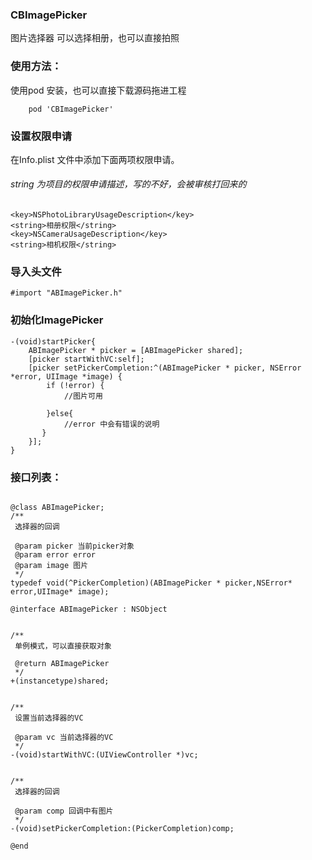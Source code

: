 ### CBImagePicker 
图片选择器
可以选择相册，也可以直接拍照

### 使用方法：
使用pod 安装，也可以直接下载源码拖进工程
```
    pod 'CBImagePicker'
```

### 设置权限申请
在Info.plist 文件中添加下面两项权限申请。
###### string 为项目的权限申请描述，写的不好，会被审核打回来的
```
<key>NSPhotoLibraryUsageDescription</key>
<string>相册权限</string>
<key>NSCameraUsageDescription</key>
<string>相机权限</string>
```

### 导入头文件
```
#import "ABImagePicker.h"
```
### 初始化ImagePicker
```
-(void)startPicker{
    ABImagePicker * picker = [ABImagePicker shared];
    [picker startWithVC:self];
    [picker setPickerCompletion:^(ABImagePicker * picker, NSError *error, UIImage *image) {
        if (!error) {
            //图片可用
            
        }else{
            //error 中会有错误的说明
       }
    }];
}
```

### 接口列表：
```

@class ABImagePicker;
/**
 选择器的回调

 @param picker 当前picker对象
 @param error error
 @param image 图片
 */
typedef void(^PickerCompletion)(ABImagePicker * picker,NSError* error,UIImage* image);

@interface ABImagePicker : NSObject


/**
 单例模式，可以直接获取对象

 @return ABImagePicker
 */
+(instancetype)shared;


/**
 设置当前选择器的VC

 @param vc 当前选择器的VC
 */
-(void)startWithVC:(UIViewController *)vc;


/**
 选择器的回调

 @param comp 回调中有图片
 */
-(void)setPickerCompletion:(PickerCompletion)comp;

@end
```
